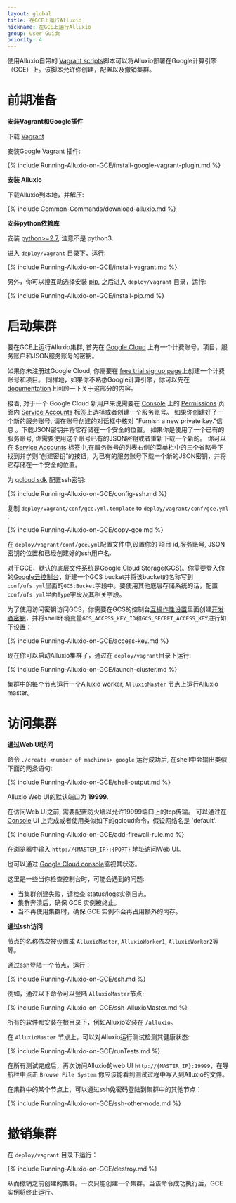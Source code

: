 ```yaml
---
layout: global
title: 在GCE上运行Alluxio
nickname: 在GCE上运行Alluxio
group: User Guide
priority: 4
---
```


使用Alluxio自带的
[Vagrant scripts](https://github.com/alluxio/alluxio/tree/master/deploy/vagrant)脚本可以将Alluxio部署在Google计算引擎（GCE）上。该脚本允许你创建，配置以及撤销集群。

# 前期准备

**安装Vagrant和Google插件**

下载 [Vagrant](https://www.vagrantup.com/downloads.html)

安装Google Vagrant 插件:

{% include Running-Alluxio-on-GCE/install-google-vagrant-plugin.md %}

**安装 Alluxio**

下载Alluxio到本地，并解压:

{% include Common-Commands/download-alluxio.md %}

**安装python依赖库**

安装 [python>=2.7](https://www.python.org/), 注意不是 python3.

进入 `deploy/vagrant` 目录下，运行:

{% include Running-Alluxio-on-GCE/install-vagrant.md %}

另外，你可以搜互动选择安装 [pip](https://pip.pypa.io/en/latest/installing/), 之后进入 `deploy/vagrant` 目录，运行:

{% include Running-Alluxio-on-GCE/install-pip.md %}

# 启动集群

要在GCE上运行Alluxio集群, 首先在 [Google Cloud](cloud.google.com) 上有一个计费账号，项目，服务账户和JSON服务账号的密钥。

如果你未注册过Google Cloud, 你需要在 [free trial signup page](https://console.cloud.google.com/billing/freetrial)上创建一个计费账号和项目。 同样地，如果你不熟悉Google计算引擎，你可以先在 [documentation](http://cloud.google.com/compute/docs)上回顾一下关于这部分的内容。

接着, 对于一个 Google Cloud 新用户来说需要在 [Console](console.google.com) 上的 [Permissions](http://console.cloud.google.com/permissions) 页面内 [Service Accounts](http://console.cloud.google.com/permissions) 标签上选择或者创建一个服务账号。
如果你创建好了一个新的服务账号, 请在账号创建的对话框中核对 "Furnish a new private key."信息 。下载JSON密钥并将它存储在一个安全的位置。
如果你是使用了一个已有的服务账号, 你需要使用这个账号已有的JSON密钥或者重新下载一个新的。 你可以在 [Service Accounts](http://console.cloud.google.com/permissions) 标签中,在服务账号的列表右侧的菜单栏中的三个省略号下找到并学则“创建密钥”的按钮，为已有的服务账号下载一个新的JSON密钥，并将它存储在一个安全的位置。

为 [gcloud sdk](http://console.cloud.google.com) 配置ssh密钥:

{% include Running-Alluxio-on-GCE/config-ssh.md %}

复制 `deploy/vagrant/conf/gce.yml.template` to `deploy/vagrant/conf/gce.yml` :

{% include Running-Alluxio-on-GCE/copy-gce.md %}

在 `deploy/vagrant/conf/gce.yml`配置文件中,设置你的 项目 id,服务账号, JSON密钥的位置和已经创建好的ssh用户名.

对于GCE，默认的底层文件系统是Google Cloud Storage(GCS)。你需要登入你的[Google云控制台](https://console.cloud.google.com)，新建一个GCS bucket并将该bucket的名称写到`conf/ufs.yml`里面的`GCS:Bucket`字段中。要使用其他底层存储系统的话，配置`conf/ufs.yml`里面`Type`字段及其相关字段。

为了使用访问密钥访问GCS，你需要在GCS的控制台[互操作性设置](https://console.cloud.google.com/storage/settings)里面创建[开发者密钥](https://cloud.google.com/storage/docs/migrating#keys)，并将shell环境变量`GCS_ACCESS_KEY_ID`和`GCS_SECRET_ACCESS_KEY`进行如下设置：

{% include Running-Alluxio-on-GCE/access-key.md %}

现在你可以启动Alluxio集群了，通过在 `deploy/vagrant`目录下运行:

{% include Running-Alluxio-on-GCE/launch-cluster.md %}

集群中的每个节点运行一个Alluxio worker, `AlluxioMaster` 节点上运行Alluxio master。

# 访问集群

**通过Web UI访问**

命令 `./create <number of machines> google` 运行成功后, 在shell中会输出类似下面的两条语句:

{% include Running-Alluxio-on-GCE/shell-output.md %}

Alluxio Web UI的默认端口为 **19999**.

在访问Web UI之前, 需要配置防火墙以允许19999端口上的tcp传输。
可以通过在 [Console](console.cloud.google.com) UI 上完成或者使用类似如下的gcloud命令，假设网络名是 'default'.

{% include Running-Alluxio-on-GCE/add-firewall-rule.md %}

在浏览器中输入 `http://{MASTER_IP}:{PORT}` 地址访问Web UI。

也可以通过
[Google Cloud console](https://console.cloud.google.com)监视其状态。

这里是一些当你检查控制台时，可能会遇到的问题:
 - 当集群创建失败，请检查 status/logs实例日志。
 - 集群奔溃后，确保 GCE 实例被终止。
 - 当不再使用集群时，确保 GCE 实例不会再占用额外的内存。

**通过ssh访问**

节点的名称依次被设置成 `AlluxioMaster`, `AlluxioWorker1`, `AlluxioWorker2`等等。

通过ssh登陆一个节点，运行：

{% include Running-Alluxio-on-GCE/ssh.md %}

例如，通过以下命令可以登陆 `AlluxioMaster`节点:

{% include Running-Alluxio-on-GCE/ssh-AlluxioMaster.md %}

所有的软件都安装在根目录下，例如Alluxio安装在 `/alluxio`。

在 `AlluxioMaster` 节点上，可以对Alluxio运行测试检测其健康状态:

{% include Running-Alluxio-on-GCE/runTests.md %}

在所有测试完成后，再次访问Alluxio的web UI `http://{MASTER_IP}:19999`，在导航栏中点击 `Browse
File System` 你应该能看到测试过程中写入到Alluxio的文件。

在集群中的某个节点上，可以通过ssh免密码登陆到集群中的其他节点：

{% include Running-Alluxio-on-GCE/ssh-other-node.md %}

# 撤销集群

在 `deploy/vagrant` 目录下运行：

{% include Running-Alluxio-on-GCE/destroy.md %}

从而撤销之前创建的集群。一次只能创建一个集群。当该命令成功执行后，GCE 实例将终止运行。
